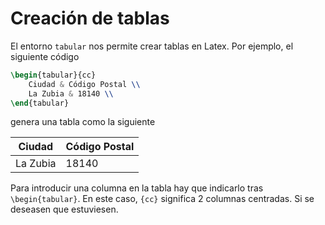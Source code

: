 # Creación de tablas

El entorno `tabular` nos permite crear tablas en Latex. Por ejemplo, el siguiente código

~~~tex
\begin{tabular}{cc}
    Ciudad & Código Postal \\
    La Zubia & 18140 \\
\end{tabular}
~~~

genera una tabla como la siguiente

| Ciudad   | Código Postal |
|----------|---------------|
| La Zubia | 18140         |

Para introducir una columna en la tabla hay que indicarlo tras `\begin{tabular}`. En este caso, `{cc}` significa 2 columnas centradas. Si se deseasen que estuviesen.
